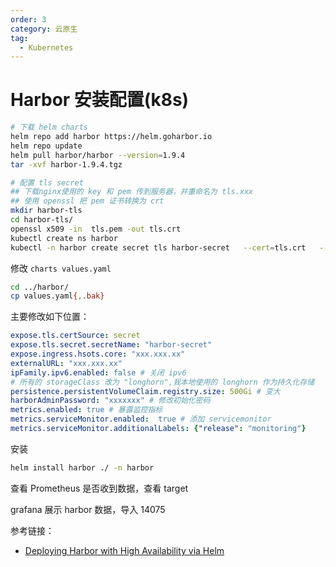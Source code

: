 ```yaml
---
order: 3
category: 云原生
tag:
  - Kubernetes
---
```


# Harbor 安装配置(k8s)

```bash
# 下载 helm charts
helm repo add harbor https://helm.goharbor.io
helm repo update
helm pull harbor/harbor --version=1.9.4
tar -xvf harbor-1.9.4.tgz

# 配置 tls secret
## 下载nginx使用的 key 和 pem 传到服务器，并重命名为 tls.xxx
## 使用 openssl 把 pem 证书转换为 crt
mkdir harbor-tls
cd harbor-tls/
openssl x509 -in  tls.pem -out tls.crt
kubectl create ns harbor
kubectl -n harbor create secret tls harbor-secret   --cert=tls.crt   --key=tls.key
```

修改 `charts values.yaml`

```bash
cd ../harbor/
cp values.yaml{,.bak}
```

主要修改如下位置：

```yaml
expose.tls.certSource: secret
expose.tls.secret.secretName: "harbor-secret"
expose.ingress.hsots.core: "xxx.xxx.xx"
externalURL: "xxx.xxx.xx"
ipFamily.ipv6.enabled: false # 关闭 ipv6
# 所有的 storageClass 改为 "longhorn",我本地使用的 longhorn 作为持久化存储
persistence.persistentVolumeClaim.registry.size: 500Gi # 变大
harborAdminPassword: "xxxxxxx" # 修改初始化密码
metrics.enabled: true # 暴露监控指标
metrics.serviceMonitor.enabled:  true # 添加 servicemonitor
metrics.serviceMonitor.additionalLabels: {"release": "monitoring"} 
```

安装

```bash
helm install harbor ./ -n harbor
```

查看 Prometheus 是否收到数据，查看 target

grafana 展示 harbor 数据，导入 14075

参考链接：

* [Deploying Harbor with High Availability via Helm](https://goharbor.io/docs/2.6.0/install-config/harbor-ha-helm/)